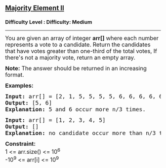 <h2><a href="https://www.geeksforgeeks.org/problems/majority-vote/1?timeMachineDate=2024-11-20">Majority Element II</a></h2><h3>Difficulty Level : Difficulty: Medium</h3><hr><div class="problems_problem_content__Xm_eO"><p><span style="font-size: 18px;">You are given an array of integer <strong>arr[]</strong> where each number represents a vote to a candidate. Return the candidates that have votes greater than one-third of the total votes, If there's not a majority vote, return an empty array.&nbsp;</span></p>
<p><strong><span style="font-size: 18px;">Note:</span></strong><span style="font-size: 18px;"> The answer should be returned in an increasing format.</span></p>
<p><span style="font-size: 18px;"><strong>Examples:</strong></span></p>
<pre><span style="font-size: 18px;"><strong>Input: </strong>arr[] = [</span><span style="font-size: 18px;">2, 1, 5, 5, 5, 5, 6, 6, 6, 6, 6]
<strong>Output: </strong>[5, 6]
<strong>Explanation: </strong>5 and 6 occur more n/3 times.</span></pre>
<pre><span style="font-size: 18px;"><strong>Input: </strong>arr[] = [1, 2, 3, 4, 5]
<strong>Output: </strong>[]<br><strong>Explanation: </strong>no candidate occur more than n/3 times.</span></pre>
<p><strong><span style="font-size: 18px;">Constraint:</span></strong><br><span style="font-size: 18px;">1 &lt;= arr.size() &lt;= 10<sup>6</sup><br>-10<sup>9</sup>&nbsp;&lt;= arr[i] &lt;= 10<sup>9</sup></span></p></div>